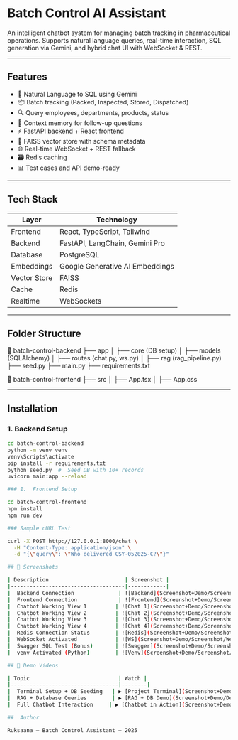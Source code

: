 #  Batch Control AI Assistant

An intelligent chatbot system for managing batch tracking in pharmaceutical operations. Supports natural language queries, real-time interaction, SQL generation via Gemini, and hybrid chat UI with WebSocket & REST.

---

##  Features

- 🧠 Natural Language to SQL using Gemini
- 📦 Batch tracking (Packed, Inspected, Stored, Dispatched)
- 🔍 Query employees, departments, products, status
- 🧭 Context memory for follow-up questions
- ⚡ FastAPI backend + React frontend
- 🧠 FAISS vector store with schema metadata
- 🌐 Real-time WebSocket + REST fallback
- 🗃️ Redis caching
- 📊 Test cases and API demo-ready

---

##  Tech Stack

| Layer         | Technology                      |
|--------------|----------------------------------|
| Frontend      | React, TypeScript, Tailwind      |
| Backend       | FastAPI, LangChain, Gemini Pro   |
| Database      | PostgreSQL                       |
| Embeddings    | Google Generative AI Embeddings  |
| Vector Store  | FAISS                            |
| Cache         | Redis                            |
| Realtime      | WebSockets                       |

---

##  Folder Structure

📁 batch-control-backend
├── app
│ ├── core (DB setup)
│ ├── models (SQLAlchemy)
│ ├── routes (chat.py, ws.py)
│ ├── rag (rag_pipeline.py)
├── seed.py
├── main.py
├── requirements.txt

📁 batch-control-frontend
├── src
│ ├── App.tsx
│ ├── App.css

---

##  Installation

### 1.  Backend Setup

```bash
cd batch-control-backend
python -m venv venv
venv\Scripts\activate
pip install -r requirements.txt
python seed.py  #  Seed DB with 10+ records
uvicorn main:app --reload

### 1.  Frontend Setup

cd batch-control-frontend
npm install
npm run dev

### Sample cURL Test

curl -X POST http://127.0.0.1:8000/chat \
  -H "Content-Type: application/json" \
  -d "{\"query\": \"Who delivered CSY-052025-C?\"}"

## 📸 Screenshots

| Description                        | Screenshot |
|------------------------------------|------------|
|  Backend Connection              | ![Backend](Screenshot+Demo/Screenshot/Backend Connection.png) |
|  Frontend Connection             | ![Frontend](Screenshot+Demo/Screenshot/Frontend Connection.png) |
|  Chatbot Working View 1         | ![Chat 1](Screenshot+Demo/Screenshot/Chatbot Working 1.png) |
|  Chatbot Working View 2         | ![Chat 2](Screenshot+Demo/Screenshot/Chatbot Working 2.png) |
|  Chatbot Working View 3         | ![Chat 3](Screenshot+Demo/Screenshot/Chatbot Working 3.png) |
|  Chatbot Working View 4         | ![Chat 4](Screenshot+Demo/Screenshot/Chatbot Working 4.png) |
|  Redis Connection Status        | ![Redis](Screenshot+Demo/Screenshot/Redis Connection 1.png) |
|  WebSocket Activated            | ![WS](Screenshot+Demo/Screenshot/Web Socket Activation.png) |
|  Swagger SQL Test (Bonus)       | ![Swagger](Screenshot+Demo/Screenshot/Swagger UI-SQL Query Response.png) |
|  venv Activated (Python)        | ![Venv](Screenshot+Demo/Screenshot/venv activation.png) |

## 🎥 Demo Videos

| Topic                            | Watch |
|----------------------------------|--------|
|  Terminal Setup + DB Seeding   | ▶️ [Project Terminal](Screenshot+Demo/Demo/Project Terminal 1.mp4) |
|  RAG + Database Queries        | ▶️ [RAG + DB Demo](Screenshot+Demo/Demo/RAG+DB.mp4) |
|  Full Chatbot Interaction     | ▶️ [Chatbot in Action](Screenshot+Demo/Demo/Working of Chatbot.mp4) |

##  Author

Ruksaana – Batch Control Assistant – 2025
